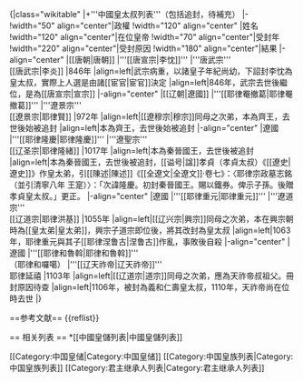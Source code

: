 {|class="wikitable"
|+'''中國皇太叔列表'''（包括追封，待補充）
|-
!width="50" align="center"|政權
!width="120" align="center" |姓名
!width="120" align="center"|在位皇帝
!width="70" align="center"|受封年
!width="220" align="center"|受封原因
!width="180" align="center"|結果
|-align="center"
|[[唐朝|唐朝]]
|'''[[唐宣宗|李忱]]'''
|'''唐武宗'''<br>[[唐武宗|李炎]]
|846年
|align=left|武宗病重，以諸皇子年紀尚幼，下詔封李忱為皇太叔，實際上人選是由諸[[宦官|宦官]]決定
|align=left|846年，武宗去世後繼位，是為[[唐宣宗|宣宗]]
|-align="center"
|[[辽朝|遼國]] 
|'''[[耶律罨撤葛|耶律罨撤葛]]'''
|'''遼景宗'''<br>[[遼景宗|耶律賢]]
|972年
|align=left|[[遼穆宗|穆宗]]同母之次弟，本為齊王，去世後始被追封
|align=left|本為齊王，去世後始被追封
|-align="center"
|遼國
|'''[[耶律隆慶|耶律隆慶]]'''
|'''遼聖宗'''<br>[[辽圣宗|耶律隆緒]]
|1017年
|align=left|本為秦晉國王，去世後被追封
|align=left|本為秦晉國王，去世後被追封，[[谥号|諡]]孝貞（孝貞太叔）<ref>《[[遼史|遼史]]》作皇太弟，引[[陳述|陳述]]《[[全遼文|全遼文]]·卷七》：〈耶律宗政墓志銘（並引清寧八年 王寔）〉：「次諱隆慶。初封秦晉國王。賜以鐵券。俾示子孫。後贈孝貞皇太叔。」更正。</ref>
|-align="center"
|遼國
|'''[[耶律重元|耶律重元]]'''
|'''遼道宗'''<br>[[辽道宗|耶律洪基]]
|1055年
|align=left|[[辽兴宗|興宗]]同母之次弟，本在興宗朝時為[[皇太弟|皇太弟]]，興宗子道宗即位後，將其改封為皇太叔
|align=left|1063年，耶律重元與其子[[耶律涅鲁古|涅鲁古]]作亂，事敗後自殺
|-align="center"
|遼國
|'''[[耶律和魯斡|耶律和魯斡]]'''<br>（耶律和囉噶）
|'''[[辽天祚帝|辽天祚帝]]'''<br>耶律延禧
|1103年
|align=left|[[辽道宗|道宗]]同母之次弟，應為天祚帝叔祖父。冊封原因待查
|align=left|1106年，被封為義和仁壽皇太叔，1110年，天祚帝尚在位時去世
|}

==参考文献==
{{reflist}}

== 相关列表 ==
*[[中國皇儲列表|中國皇儲列表]]

[[Category:中国皇储|Category:中国皇储]]
[[Category:中国皇族列表|Category:中国皇族列表]]
[[Category:君主继承人列表|Category:君主继承人列表]]